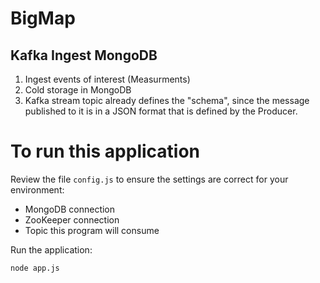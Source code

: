 # BigMap

## Kafka Ingest MongoDB

1. Ingest events of interest (Measurments)
1. Cold storage in MongoDB
1. Kafka stream topic already defines the "schema", since the message published to it is in a JSON format  that is defined by the Producer.


To run this application
============
Review the file `config.js` to ensure the settings are correct for your environment:

 - MongoDB connection 
 - ZooKeeper connection
 - Topic this program will consume

Run the application:

```bash
node app.js
```

